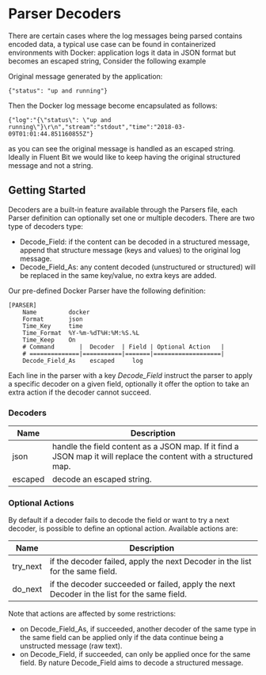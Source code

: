 # Parser Decoders

There are certain cases where the log messages being parsed contains encoded data, a typical use case can be found in containerized environments with Docker: application logs it data in JSON format but becomes an escaped string,  Consider the following example

Original message generated by the application:

```
{"status": "up and running"}
```

Then the Docker log message become encapsulated as follows:

```
{"log":"{\"status\": \"up and running\"}\r\n","stream":"stdout","time":"2018-03-09T01:01:44.851160855Z"}

```

as you can see the original message is handled as an escaped string. Ideally in Fluent Bit we would like to keep having the original structured message and not a string.

## Getting Started

Decoders are a built-in feature available through the Parsers file, each Parser definition can optionally set one or multiple decoders. There are two type of decoders type:

- Decode_Field: if the content can be decoded in a structured message, append that structure message (keys and values) to the original log message.
- Decode_Field_As: any content decoded (unstructured or structured) will be replaced in the same key/value, no extra keys are added.

Our pre-defined Docker Parser have the following definition:

```
[PARSER]
    Name         docker
    Format       json
    Time_Key     time
    Time_Format  %Y-%m-%dT%H:%M:%S.%L
    Time_Keep    On
    # Command       |  Decoder  | Field | Optional Action   |
    # ==============|===========|=======|===================|
    Decode_Field_As    escaped     log
```

Each line in the parser with a key _Decode_Field_  instruct the parser to apply a specific decoder on a given field, optionally it offer the option to take an extra action if the decoder cannot succeed.

### Decoders

| Name    | Description                                                  |
| ------- | ------------------------------------------------------------ |
| json    | handle the field content as a JSON map. If it find a JSON map it will replace the content with a structured map. |
| escaped | decode an escaped string.                                    |

### Optional Actions

By default if a decoder fails to decode the field or want to try a next decoder, is possible to define an optional action. Available actions are:

| Name     | Description                                                                |
| ---------| -------------------------------------------------------------------------- |
| try_next | if the decoder failed, apply the next Decoder in the list for the same field.
| do_next  | if the decoder succeeded or failed, apply the next Decoder in the list for the same field. |

Note that actions are affected by some restrictions:

- on Decode_Field_As, if succeeded, another decoder of the same type in the same field can be applied only if the data continue being a unstructed message (raw text).
- on Decode_Field, if succeeded, can only be applied once for the same field. By nature Decode_Field aims to decode a structured message.
